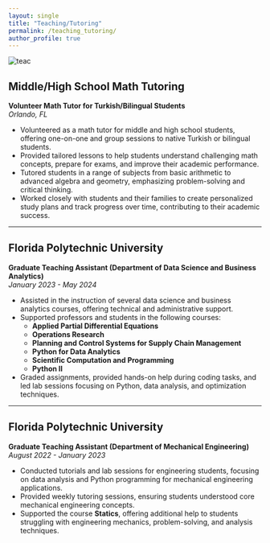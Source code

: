 ```yaml
---
layout: single
title: "Teaching/Tutoring"
permalink: /teaching_tutoring/
author_profile: true
---
```


![teac](https://vefaayyildiz.github.io/images/teac.png)  


## Middle/High School Math Tutoring  
**Volunteer Math Tutor for Turkish/Bilingual Students**  
*Orlando, FL*

- Volunteered as a math tutor for middle and high school students, offering one-on-one and group sessions to native Turkish or bilingual students.
- Provided tailored lessons to help students understand challenging math concepts, prepare for exams, and improve their academic performance.
- Tutored students in a range of subjects from basic arithmetic to advanced algebra and geometry, emphasizing problem-solving and critical thinking.
- Worked closely with students and their families to create personalized study plans and track progress over time, contributing to their academic success.
  
---

## Florida Polytechnic University  
**Graduate Teaching Assistant (Department of Data Science and Business Analytics)**  
*January 2023 - May 2024*

- Assisted in the instruction of several data science and business analytics courses, offering technical and administrative support.
- Supported professors and students in the following courses:
  - **Applied Partial Differential Equations**
  - **Operations Research** 
  - **Planning and Control Systems for Supply Chain Management**
  - **Python for Data Analytics**
  - **Scientific Computation and Programming**
  - **Python II**
- Graded assignments, provided hands-on help during coding tasks, and led lab sessions focusing on Python, data analysis, and optimization techniques.

---

## Florida Polytechnic University  
**Graduate Teaching Assistant (Department of Mechanical Engineering)**  
*August 2022 - January 2023*

- Conducted tutorials and lab sessions for engineering students, focusing on data analysis and Python programming for mechanical engineering applications.
- Provided weekly tutoring sessions, ensuring students understood core mechanical engineering concepts.
- Supported the course **Statics**, offering additional help to students struggling with engineering mechanics, problem-solving, and analysis techniques.
